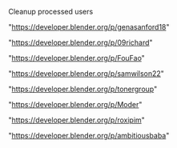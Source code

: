 Cleanup processed users

"https://developer.blender.org/p/genasanford18"

"https://developer.blender.org/p/09richard"

"https://developer.blender.org/p/FouFao"

"https://developer.blender.org/p/samwilson22"

"https://developer.blender.org/p/tonergroup"

"https://developer.blender.org/p/Moder"

"https://developer.blender.org/p/roxipim"

"https://developer.blender.org/p/ambitiousbaba"

 
